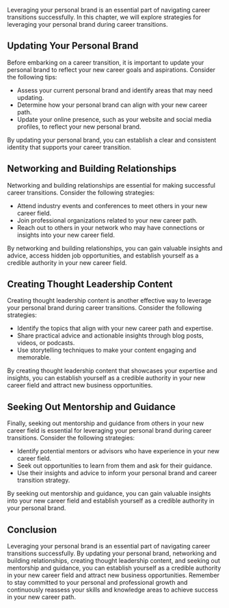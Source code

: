 
Leveraging your personal brand is an essential part of navigating career transitions successfully. In this chapter, we will explore strategies for leveraging your personal brand during career transitions.

Updating Your Personal Brand
----------------------------

Before embarking on a career transition, it is important to update your personal brand to reflect your new career goals and aspirations. Consider the following tips:

* Assess your current personal brand and identify areas that may need updating.
* Determine how your personal brand can align with your new career path.
* Update your online presence, such as your website and social media profiles, to reflect your new personal brand.

By updating your personal brand, you can establish a clear and consistent identity that supports your career transition.

Networking and Building Relationships
-------------------------------------

Networking and building relationships are essential for making successful career transitions. Consider the following strategies:

* Attend industry events and conferences to meet others in your new career field.
* Join professional organizations related to your new career path.
* Reach out to others in your network who may have connections or insights into your new career field.

By networking and building relationships, you can gain valuable insights and advice, access hidden job opportunities, and establish yourself as a credible authority in your new career field.

Creating Thought Leadership Content
-----------------------------------

Creating thought leadership content is another effective way to leverage your personal brand during career transitions. Consider the following strategies:

* Identify the topics that align with your new career path and expertise.
* Share practical advice and actionable insights through blog posts, videos, or podcasts.
* Use storytelling techniques to make your content engaging and memorable.

By creating thought leadership content that showcases your expertise and insights, you can establish yourself as a credible authority in your new career field and attract new business opportunities.

Seeking Out Mentorship and Guidance
-----------------------------------

Finally, seeking out mentorship and guidance from others in your new career field is essential for leveraging your personal brand during career transitions. Consider the following strategies:

* Identify potential mentors or advisors who have experience in your new career field.
* Seek out opportunities to learn from them and ask for their guidance.
* Use their insights and advice to inform your personal brand and career transition strategy.

By seeking out mentorship and guidance, you can gain valuable insights into your new career field and establish yourself as a credible authority in your personal brand.

Conclusion
----------

Leveraging your personal brand is an essential part of navigating career transitions successfully. By updating your personal brand, networking and building relationships, creating thought leadership content, and seeking out mentorship and guidance, you can establish yourself as a credible authority in your new career field and attract new business opportunities. Remember to stay committed to your personal and professional growth and continuously reassess your skills and knowledge areas to achieve success in your new career path.
